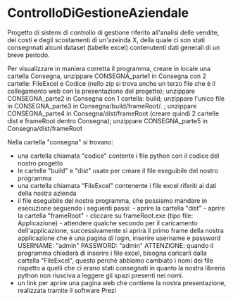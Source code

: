 # ControlloDiGestioneAziendale
Progetto di sistemi di controllo di gestione riferito all'analisi delle vendite, dei costi e degli scostamenti di un'azeinda X, della quale
ci son stati consegnnati alcuni dataset (tabelle excel) contenutenti dati generali di un breve periodo.

Per visualizzare in maniera corretta il programma, creare in locale una cartella Consegna, unzippare CONSEGNA_parte1 in Consegna con 2 cartelle: FileExcel e Codice (nello zip si trova anche un terzo file che è il collegamento web con la presentazione del progetto); unzippare CONSEGNA_parte2 in Consegna con 1 cartella: build;
unzippare l'unico file in CONSEGNA_parte3 in Consegna/build/frameRoot/. ; unzippare CONSEGNA_parte4 in Consegna/dist/frameRoot (creare quindi 2 cartelle dist e frameRoot dentro Consegna); unzippare CONSEGNA_parte5 in Consegna/dist/frameRoot

Nella cartella "consegna" si trovano:
- una cartella chiamata "codice" contente i file python con il codice del nostro progetto
- le cartelle "build" e "dist" usate per creare il file eseguibile del nostro programma
- una cartella chiamata "FileExcel" contenente i file excel riferiti ai dati della nostra azienda
- il file eseguibile del nostro programma, che possiamo mandare in esecuzione seguendo i seguenti passi:
      - aprire la cartella "dist"
      - aprire la cartella "frameRoot"
      - cliccare su frameRoot.exe (tipo file: Applicazione)
      - attendere qualche secondo per il caricamento dell'applicazione, successivamente si aprirà il primo
         frame della nostra applicazione che è una pagina di login, inserire username e password
         USERNAME:    "admin"
         PASSWORD:   "admin"
         ATTENZIONE: quando il programma chiederà di inserire i file excel, bisogna caricarli dalla cartella
         "FileExcel", questo perchè abbiamo cambiato i nomi dei file rispetto a quelli che ci erano stati consegnati
         in quanto la nostra libreria python non riusciva a leggere gli spazi presenti nei nomi.
- un link per aprire una pagina web che contiene la nostra presentazione, realizzata tramite il software Prezi
